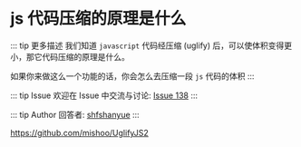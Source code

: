 # js 代码压缩的原理是什么

::: tip 更多描述 
 我们知道 `javascript` 代码经压缩 (uglify) 后，可以使体积变得更小，那它代码压缩的原理是什么。

如果你来做这么一个功能的话，你会怎么去压缩一段 `js` 代码的体积 
::: 

::: tip Issue 
 欢迎在 Issue 中交流与讨论: [Issue 138](https://github.com/shfshanyue/Daily-Question/issues/138) 
:::

::: tip Author 
回答者: [shfshanyue](https://github.com/shfshanyue) 
:::

https://github.com/mishoo/UglifyJS2